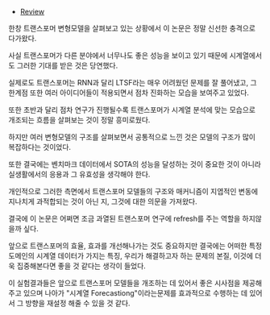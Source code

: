 

- [Review](https://seollane22.tistory.com/23)


한창 트랜스포머 변형모델을 살펴보고 있는 상황에서 이 논문은 정말 신선한 충격으로 다가왔다.

사실 트랜스포머가 다른 분야에서 너무나도 좋은 성능을 보이고 있기 때문에 시계열에서도 그러한 기대를 받은 것은 당연했다.

실제로도 트랜스포머는 RNN과 달리 LTSF라는 매우 어려웠던 문제를 잘 풀어냈고, 그 한계점 또한 여러 아이디어들이 적용되면서 점차 진화하는 모습을 보여주고 있었다. 

또한 초반과 달리 점차 연구가 진행될수록 트랜스포머가 시계열 분석에 맞는 모습으로 개조되는 흐름을 살펴보는 것이 정말 흥미로웠다.

하지만 여러 변형모델의 구조를 살펴보면서 공통적으로 느낀 것은 모델의 구조가 많이 복잡하다는 것이었다.

또한 결국에는 벤치마크 데이터에서 SOTA의 성능을 달성하는 것이 중요한 것이 아니라 실생활에서의 응용과 그 유효성을 생각해야 한다. 

개인적으로 그러한 측면에서 트랜스포머 모델들의 구조와 매커니즘이 지엽적인 변동에 지나치게 과적합되는 것이 아닌 지, 그것에 대한 의문을 가져왔다.

결국에 이 논문은 어쩌면 조금 과열된 트랜스포머 연구에 refresh를 주는 역할을 하지않을까 싶다.

앞으로 트랜스포머의 효율, 효과를 개선해나가는 것도 중요하지만 결국에는 어떠한 특정 도메인의 시계열 데이터가 가지는 특징, 우리가 해결하고자 하는 문제의 본질, 이것에 더욱 집중해본다면 좋을 것 같다는 생각이 들었다.

이 실험결과들은 앞으로 트랜스포머 모델들을 개조하는 데 있어서 좋은 시사점을 제공해주고 있으며 나아가 "시계열 Forecastiong"이라는문제를 효과적으로 수행하는 데 있어서 그 방향을 재설정 해줄 수 있을 것 같다.
